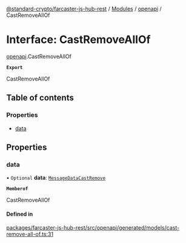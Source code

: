 [@standard-crypto/farcaster-js-hub-rest](../README.md) / [Modules](../modules.md) / [openapi](../modules/openapi.md) / CastRemoveAllOf

# Interface: CastRemoveAllOf

[openapi](../modules/openapi.md).CastRemoveAllOf

**`Export`**

CastRemoveAllOf

## Table of contents

### Properties

- [data](openapi.CastRemoveAllOf.md#data)

## Properties

### data

• `Optional` **data**: [`MessageDataCastRemove`](../modules/openapi.md#messagedatacastremove)

**`Memberof`**

CastRemoveAllOf

#### Defined in

[packages/farcaster-js-hub-rest/src/openapi/generated/models/cast-remove-all-of.ts:31](https://github.com/standard-crypto/farcaster-js/blob/main/packages/farcaster-js-hub-rest/src/openapi/generated/models/cast-remove-all-of.ts#L31)
